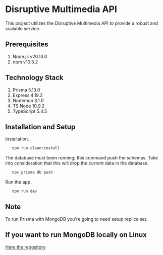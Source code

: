 # Disruptive Multimedia API

This project utilizes the Disruptive Multimedia API to provide a robust and scalable service.

## Prerequisites

1. Node.js v20.13.0
2. npm v10.5.2

## Technology Stack

1. Prisma 5.13.0
2. Express 4.19.2
3. Nodemon 3.1.0
4. TS Node 10.9.2
5. TypeScript 5.4.5

## Installation and Setup

Installation.

```bash
   npm run clean:install
```

The database must been running; this command push the schemas. Take into consideration that this will drop the current data in the database.

```bash
   npx prisma db push
```

Run the app.

```bash
   npm run dev
```

## Note

To run Prisma with MongoDB you're going to need setup replica set.

## If you want to run MongoDB locally on Linux

[Here the repository](https://github.com/perdomofranklindev/dockerized-mogondb)
